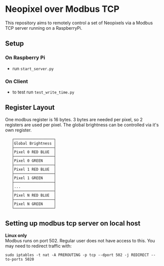 # Neopixel over Modbus TCP

This repository aims to remotely control a set of Neopixels via a Modbus TCP server running on a RaspberryPi.

## Setup
### On Raspberry Pi
- run `start_server.py`

### On Client
- to test run `test_write_time.py`

## Register Layout
One modbus register is 16 bytes. 3 bytes are needed per pixel, so 2 registers are used per pixel. The global brightness can be controlled via it's own register.

```
   ┌──────────────────┐
   │Global Brightness │
   ├──────────────────┤
   │Pixel 0 RED BLUE  │
   ├──────────────────┤
   │Pixel 0 GREEN     │
   ├──────────────────┤
   │Pixel 1 RED BLUE  │
   ├──────────────────┤
   │Pixel 1 GREEN     │
   ├──────────────────┤
   │...               │
   ├──────────────────┤
   │Pixel N RED BLUE  │
   ├──────────────────┤
   │Pixel N GREEN     │
   └──────────────────┘
```


## Setting up modbus tcp server on local host

**Linux only**  
Modbus runs on port 502. Regular user does not have access to this. You may need to redirect traffic with:

```
sudo iptables -t nat -A PREROUTING -p tcp --dport 502 -j REDIRECT --to-ports 5020
```